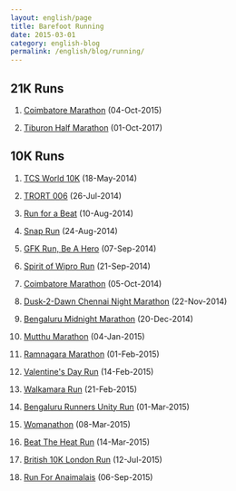 ```yaml
---
layout: english/page
title: Barefoot Running
date: 2015-03-01
category: english-blog
permalink: /english/blog/running/
---
```


## 21K Runs

<ol>
  <li><p><a href="{{site.english.blog.downloads}}/running/2015-coimbatore-marathon-21k.jpg">Coimbatore Marathon</a> (04-Oct-2015)</p></li>
  <li><p><a href="{{site.english.blog.downloads}}/running/2017-tiburon-marathon-21k.jpg">Tiburon Half Marathon</a> (01-Oct-2017)</p></li>
</ol>

## 10K Runs

<ol>
  <li><p><a href="{{site.english.blog.downloads}}/running/2014-tcs-10k.jpg">TCS World 10K</a> (18-May-2014)</p></li>
  <li><p><a href="{{site.english.blog.downloads}}/running/2014-trort-006_10k.jpg">TRORT 006</a> (26-Jul-2014)</p></li>
  <li><p><a href="{{site.english.blog.downloads}}/running/2014-run-for-a-beat_10k.jpg">Run for a Beat</a> (10-Aug-2014)</p></li>
  <li><p><a href="{{site.english.blog.downloads}}/running/2014-snap-run_10k.jpg">Snap Run</a> (24-Aug-2014)</p></li>
  <li><p><a href="{{site.english.blog.downloads}}/running/2014-gfk-run-10k-with-pt-usha.jpg">GFK Run, Be A Hero</a> (07-Sep-2014)</p></li>
  <li><p><a href="{{site.english.blog.downloads}}/running/2014-spirit-of-wipro-run-10k.jpg">Spirit of Wipro Run</a> (21-Sep-2014)</p></li>
  <li><p><a href="{{site.english.blog.downloads}}/running/2014-coimbatore-marathon-10k.jpg">Coimbatore Marathon</a> (05-Oct-2014)</p></li>
  <li><p><a href="{{site.english.blog.downloads}}/running/2014-d2d-chennai-night-marathon_10k.jpg">Dusk-2-Dawn Chennai Night Marathon</a> (22-Nov-2014)</p></li>
  <li><p><a href="{{site.english.blog.downloads}}/running/2014-bengaluru-midnight-marathon-10k.jpg">Bengaluru Midnight Marathon</a> (20-Dec-2014)</p></li>
  <li><p><a href="{{site.english.blog.downloads}}/running/2015-mutthu-marathon-11k.jpg">Mutthu Marathon</a> (04-Jan-2015)</p></li>
  <li><p><a href="{{site.english.blog.downloads}}/running/2015-ramnagara-marathon-11k.jpg">Ramnagara Marathon</a> (01-Feb-2015)</p></li>
  <li><p><a href="{{site.english.blog.downloads}}/running/2015-valentines-day-run-10k.jpg">Valentine's Day Run</a> (14-Feb-2015)</p></li>
  <li><p><a href="{{site.english.blog.downloads}}/running/2015-walkamara-day-run-9k.jpg">Walkamara Run</a> (21-Feb-2015)</p></li>
  <li><p><a href="{{site.english.blog.downloads}}/running/2015-bengaluru-runners-unity-run-10k.jpg">Bengaluru Runners Unity Run</a> (01-Mar-2015)</p></li>
  <li><p><a href="{{site.english.blog.downloads}}/running/2015-womanation-10k.jpg">Womanathon</a> (08-Mar-2015)</p></li>
  <li><p><a href="{{site.english.blog.downloads}}/running/2015-beat-the-heat-run-10k.jpg">Beat The Heat Run</a> (14-Mar-2015)</p></li>
  <li><p><a href="{{site.english.blog.downloads}}/running/2015-british-10k.jpg">British 10K London Run</a> (12-Jul-2015)</p></li>
  <li><p><a href="{{site.english.blog.downloads}}/running/2015-run-for-anaimalais.jpg">Run For Anaimalais</a> (06-Sep-2015)</p></li>
</ol>
